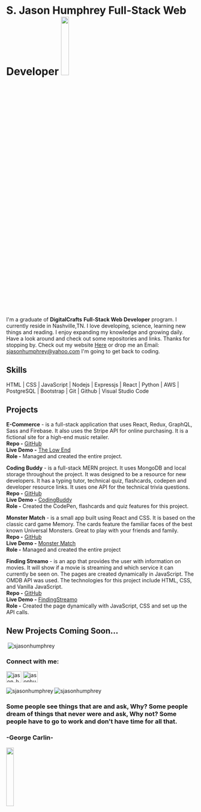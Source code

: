 
# S. Jason Humphrey Full-Stack Web Developer  <img src="https://user-images.githubusercontent.com/81328683/121597070-de68f600-ca05-11eb-8556-15c0bb9f87d1.png" width="20%">



I'm a graduate of **DigitalCrafts** **Full-Stack Web Developer** program. I currently reside in Nashville,TN. I love developing, science, learning new things and reading. I enjoy expanding my knowledge and growing daily. Have a look around and check out some repositories and links. Thanks for stopping by. Check out my website [Here](https://jasonhumphrey.io) or drop me an Email: sjasonhumphrey@yahoo.com I'm going to get back to coding. 

## Skills


 HTML | CSS | JavaScript | Nodejs | Expressjs | React | Python | AWS | PostgreSQL | Bootstrap | Git | Github | Visual Studio Code

## Projects

**E-Commerce** - is a full-stack application that uses  React, Redux, GraphQL, Sass and Firebase. It also uses the Stripe API for online purchasing. It is a fictional site for a high-end music retailer.<br>
**Repo -** [GitHub](https://github.com/SJasonHumphrey/my-store)<br>
**Live Demo -** [The Low End](https://the-low-end.netlify.app/)<br>
**Role -** Managed and created the entire project.

**Coding Buddy** - is a full-stack MERN project. It uses MongoDB and local storage throughout the project. It was designed to be a resource for new developers. It has a typing tutor, technical quiz, flashcards, codepen and developer resource links. It uses one API for the technical trivia questions.<br>
**Repo -** [GitHub](https://github.com/SJasonHumphrey/mern-capstone)<br>
**Live Demo -** [CodingBuddy](https://www.coding-buddy.club/)<br>
**Role -** Created the CodePen, flashcards and quiz features for this project.

**Monster Match** - is a small app built using React and CSS. It is based on the classic card game Memory. The cards feature the familiar faces of the best known Universal Monsters. Great to play with your friends and family.<br>
**Repo -** [GitHub](https://github.com/SJasonHumphrey/monster_match)<br>
**Live Demo -** [Monster Match](https://dreamy-curran-6e407a.netlify.app/)<br> 
**Role -** Managed and created the entire project

**Finding Streamo** - is an app that provides the user with information on movies. It will show if a movie is streaming and which service it can currently be seen on. The pages are created dynamically in JavaScript. The OMDB API was used. The technologies for this project include HTML, CSS, and Vanilla JavaScript.<br>
**Repo -** [GitHub](https://github.com/SJasonHumphrey/FindingStreamo)<br>
**Live Demo -** [FindingStreamo](https://findingstream.netlify.app)<br>
**Role -** Created the page dynamically with JavaScript, CSS and set up the API calls.<br>

## New Projects Coming Soon...







<p>&nbsp;<img align="center" src="https://github-readme-stats.vercel.app/api?username=sjasonhumphrey&show_icons=true&locale=en" alt="sjasonhumphrey" /></p>



<h3 align="left">Connect with me:</h3>
<p align="left">
<a href="https://twitter.com/jason_humphrey" target="blank"><img align="center" src="https://raw.githubusercontent.com/rahuldkjain/github-profile-readme-generator/master/src/images/icons/Social/twitter.svg" alt="jason_humphrey" height="30" width="40" /></a>
<a href="https://linkedin.com/in/jasonhumphreytn" target="blank"><img align="center" src="https://raw.githubusercontent.com/rahuldkjain/github-profile-readme-generator/master/src/images/icons/Social/linked-in-alt.svg" alt="jasonhumphreytn" height="30" width="40" /></a>
</p>




<p><img align="left" src="https://github-readme-stats.vercel.app/api/top-langs?username=sjasonhumphrey&show_icons=true&locale=en&layout=compact" alt="sjasonhumphrey" /></p>





<p><img align="center" src="https://github-readme-streak-stats.herokuapp.com/?user=sjasonhumphrey&" alt="sjasonhumphrey" /></p>



### Some people see things that are and ask, Why? Some people dream of things that never were and ask, Why not? Some people have to go to work and don't have time for all that.<br>

 ### **-George Carlin-**
 
  <img src="https://user-images.githubusercontent.com/81328683/121597882-d2c9ff00-ca06-11eb-8835-a6298fad7818.png" width="20%">

